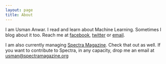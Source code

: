 ```yaml
---
layout: page
title: About
---
```


I am Usman Anwar. I read and learn about Machine Learning. Sometimes I blog about it too. Reach me at [facebook](https://www.facebook.com/usmananwar345), [twitter](https://www.twitter.com/rantistan) or [email](mailto:usmananwar391@gmail.com). 

I am also currently managing [Spectra Magazine](http://www.spectramagazine.org). Check that out as well. If you want to contribute to Spectra, in any capacity, drop me an email at [usman@spectramagazine.org](mailto:usman@spectramagazine.org)
